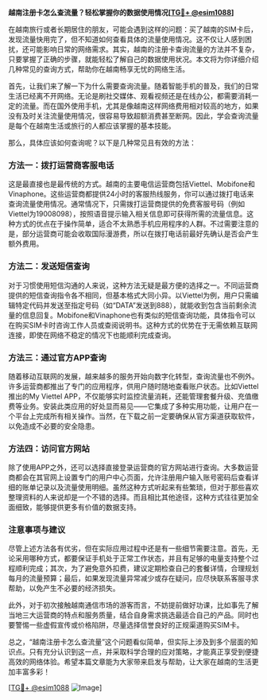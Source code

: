 **越南注册卡怎么查流量？轻松掌握你的数据使用情况[[TG💪+ @esim1088](https://t.me/s/esim1088)]**

在越南旅行或者长期居住的朋友，可能会遇到这样的问题：买了越南的SIM卡后，发现流量快用完了，但不知道如何查看具体的流量使用情况。这不仅让人感到困扰，还可能影响日常的网络需求。其实，越南的注册卡查询流量的方法并不复杂，只要掌握了正确的步骤，就能轻松了解自己的数据使用状况。本文将为你详细介绍几种常见的查询方式，帮助你在越南畅享无忧的网络生活。

首先，让我们来了解一下为什么需要查询流量。随着智能手机的普及，我们的日常生活已经离不开网络。无论是刷社交媒体、观看视频还是在线办公，都需要消耗一定的流量。而在国外使用手机，尤其是像越南这样网络费用相对较高的地方，如果没有及时关注流量使用情况，很容易导致超额消费甚至断网。因此，学会查询流量是每个在越南生活或旅行的人都应该掌握的基本技能。

那么，具体应该如何查询呢？以下是几种常见且有效的方法：

### 方法一：拨打运营商客服电话

这是最直接也是最传统的方式。越南的主要电信运营商包括Viettel、Mobifone和Vinaphone。这些运营商都提供24小时的客服热线服务，你可以通过拨打电话来查询流量使用情况。通常情况下，只需拨打运营商提供的免费客服号码（例如Viettel为19008098），按照语音提示输入相关信息即可获得所需的流量信息。这种方式的优点在于操作简单，适合不太熟悉手机应用程序的人群。不过需要注意的是，部分运营商可能会收取国际漫游费，所以在拨打电话前最好先确认是否会产生额外费用。

### 方法二：发送短信查询

对于习惯使用短信沟通的人来说，这种方法无疑是最方便的选择之一。不同运营商提供的短信查询指令各不相同，但基本格式大同小异。以Viettel为例，用户只需编辑特定代码并发送至指定号码（如“DATA”发送到888），就能收到包含当前剩余流量的信息回复。Mobifone和Vinaphone也有类似的短信查询功能，具体指令可以在购买SIM卡时咨询工作人员或查阅说明书。这种方式的优势在于无需依赖互联网连接，即使在网络不稳定的情况下也能顺利完成查询。

### 方法三：通过官方APP查询

随着移动互联网的发展，越来越多的服务开始向数字化转型，查询流量也不例外。许多运营商都推出了专门的应用程序，供用户随时随地查看账户状态。比如Viettel推出的My Viettel APP，不仅能够实时监控流量消耗，还能管理套餐升级、充值缴费等业务。安装此类应用的好处显而易见——它集成了多种实用功能，让用户在一个平台上完成所有相关操作。当然，在下载之前一定要确保从官方渠道获取软件，以免造成不必要的安全隐患。

### 方法四：访问官方网站

除了使用APP之外，还可以选择直接登录运营商的官方网站进行查询。大多数运营商都会在其官网上设置专门的用户中心页面，允许注册用户输入账号密码后查看详细的账单记录以及流量使用明细。虽然这种方式听起来有些繁琐，但对于那些喜欢整理资料的人来说却是一个不错的选择。而且相比其他途径，这种方式往往更加全面细致，能够提供更多有价值的数据支持。

### 注意事项与建议

尽管上述方法各有优劣，但在实际应用过程中还是有一些细节需要注意。首先，无论采用哪种方式，都要保证手机处于正常工作状态，并且有足够的电量支持整个过程顺利完成；其次，为了避免意外扣费，建议定期检查自己的套餐详情，合理规划每月的流量预算；最后，如果发现流量异常减少或存在疑问，应尽快联系客服寻求帮助，以免产生不必要的经济损失。

此外，对于初次接触越南通信市场的游客而言，不妨提前做好功课，比如事先了解当地三大运营商的特点和服务质量，结合自身需求挑选最适合自己的产品。同时也要警惕一些虚假宣传或价格陷阱，尽量选择信誉良好的正规渠道购买SIM卡。

总之，“越南注册卡怎么查流量”这个问题看似简单，但实际上涉及到多个层面的知识点。只有充分认识到这一点，并采取科学合理的应对策略，才能真正享受到便捷高效的网络体验。希望本篇文章能为大家带来启发与帮助，让大家在越南的生活更加丰富多彩！

[[TG💪+ @esim1088](https://t.me/s/esim1088) ![Image](https://i.postimg.cc/4NQfJmqS/Snipaste-2025-05-13-00-14-12.png)]